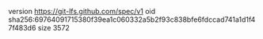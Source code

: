 version https://git-lfs.github.com/spec/v1
oid sha256:69764091715380f39ea1c060332a5b2f93c838bfe6fdccad741a1d1f47f483d6
size 3572
